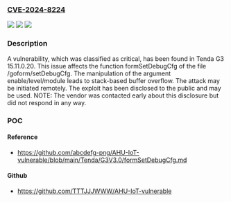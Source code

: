 ### [CVE-2024-8224](https://cve.mitre.org/cgi-bin/cvename.cgi?name=CVE-2024-8224)
![](https://img.shields.io/static/v1?label=Product&message=G3&color=blue)
![](https://img.shields.io/static/v1?label=Version&message=%3D%2015.11.0.20%20&color=brighgreen)
![](https://img.shields.io/static/v1?label=Vulnerability&message=CWE-121%20Stack-based%20Buffer%20Overflow&color=brighgreen)

### Description

A vulnerability, which was classified as critical, has been found in Tenda G3 15.11.0.20. This issue affects the function formSetDebugCfg of the file /goform/setDebugCfg. The manipulation of the argument enable/level/module leads to stack-based buffer overflow. The attack may be initiated remotely. The exploit has been disclosed to the public and may be used. NOTE: The vendor was contacted early about this disclosure but did not respond in any way.

### POC

#### Reference
- https://github.com/abcdefg-png/AHU-IoT-vulnerable/blob/main/Tenda/G3V3.0/formSetDebugCfg.md

#### Github
- https://github.com/TTTJJJWWW/AHU-IoT-vulnerable

